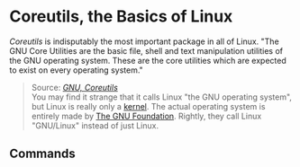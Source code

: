 # Coreutils, the Basics of Linux
_Coreutils_ is indisputably the most important package in all of Linux. "The GNU Core Utilities are the basic file, shell and text manipulation utilities of 
the GNU operating system. These are the core utilities which are expected to exist on every operating system."
> Source: [_GNU, Coreutils_](https://www.gnu.org/software/coreutils/) <br />
> You may find it strange that it calls Linux "the GNU operating system", but Linux is really only a [kernel](https://en.wikipedia.org/wiki/Kernel_(operating_system)). The actual operating system is entirely made by [The GNU Foundation](https://www.gnu.org/doc/doc.html). Rightly, they call Linux "GNU/Linux" instead of just Linux.

## Commands

### 
